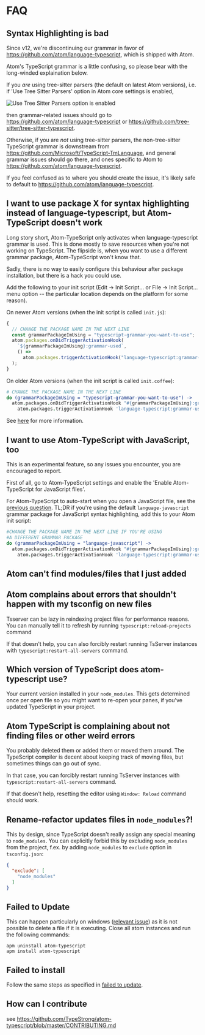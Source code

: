 # FAQ

## Syntax Highlighting is bad

Since v12, we're discontinuing our grammar in favor of
<https://github.com/atom/language-typescript>, which is
shipped with Atom.

Atom's TypeScript grammar is a little confusing, so please bear with the long-winded explaination below.

If you *are* using tree-sitter parsers (the default on latest Atom versions),
i.e. if 'Use Tree Sitter Parsers' option in Atom core settings is enabled,

![Use Tree Sitter Parsers option is enabled](https://user-images.githubusercontent.com/7275622/52045865-744b0700-2556-11e9-96bf-4367e90eeac5.png)

then grammar-related issues should go to <https://github.com/atom/language-typescript>
or <https://github.com/tree-sitter/tree-sitter-typescript>.

Otherwise, if you are *not* using tree-sitter parsers, the non-tree-sitter TypeScript
grammar is downstream from <https://github.com/Microsoft/TypeScript-TmLanguage>, and
general grammar issues should go there, and ones specific to Atom to
<https://github.com/atom/language-typescript>.

If you feel confused as to where you should create the issue, it's likely safe to default
to <https://github.com/atom/language-typescript>.

## I want to use package X for syntax highlighting instead of language-typescript, but Atom-TypeScript doesn't work

Long story short, Atom-TypeScript only activates when language-typescript
grammar is used. This is done mostly to save resources when you're not working
on TypeScript. The flipside is, when you want to use a different grammar
package, Atom-TypeScript won't know that.

Sadly, there is no way to easily configure this behaviour after package
installation, but there is a hack you could use.

Add the following to your init script (Edit → Init Script... or File → Init
Script... menu option -- the particular location depends on the platform for
some reason).

On newer Atom versions (when the init script is called `init.js`):

```js
{
  // CHANGE THE PACKAGE NAME IN THE NEXT LINE
  const grammarPackageImUsing = "typescript-grammar-you-want-to-use";
  atom.packages.onDidTriggerActivationHook(
    `${grammarPackageImUsing}:grammar-used`,
    () =>
      atom.packages.triggerActivationHook("language-typescript:grammar-used")
  );
}
```

On older Atom versions (when the init script is called `init.coffee`):

```coffee
# CHANGE THE PACKAGE NAME IN THE NEXT LINE
do (grammarPackageImUsing = "typescript-grammar-you-want-to-use") ->
  atom.packages.onDidTriggerActivationHook "#{grammarPackageImUsing}:grammar-used", ->
    atom.packages.triggerActivationHook 'language-typescript:grammar-used'
```

See [here](https://github.com/TypeStrong/atom-typescript/issues/1451#issuecomment-428151082) for more information.

## I want to use Atom-TypeScript with JavaScript, too

This is an experimental feature, so any issues you encounter, you are
encouraged to report.

First of all, go to Atom-TypeScript settings and enable the
'Enable Atom-TypeScript for JavaScript files'.

For Atom-TypeScript to auto-start when you open a JavaScript file, see the [previous question](#i-want-to-use-package-x-for-syntax-highlighting-instead-of-language-typescript-but-atom-typescript-doesnt-work). TL;DR if you're using the default `language-javascript`
grammar package for JavaScript syntax highlighting, add this to your Atom init
script:


```coffee
#CHANGE THE PACKAGE NAME IN THE NEXT LINE IF YOU'RE USING
#A DIFFERENT GRAMMAR PACKAGE
do (grammarPackageImUsing = "language-javascript") ->
  atom.packages.onDidTriggerActivationHook "#{grammarPackageImUsing}:grammar-used", ->
    atom.packages.triggerActivationHook 'language-typescript:grammar-used'
```

## Atom can't find modules/files that I just added

## Atom complains about errors that shouldn't happen with my tsconfig on new files

Tsserver can be lazy in reindexing project files for performance
reasons. You can manually tell it to refresh by running
`typescript:reload-projects` command

If that doesn't help, you can also forcibly restart running TsServer instances
with `typescript:restart-all-servers` command.

## Which version of TypeScript does atom-typescript use?

Your current version installed in your `node_modules`. This gets
determined once per open file so you might want to re-open your panes,
if you've updated TypeScript in your project.

## Atom TypeScript is complaining about not finding files or other weird errors

You probably deleted them or added them or moved them around. The
TypeScript compiler is decent about keeping track of moving files, but
sometimes things can go out of sync.

In that case, you can forcibly restart running TsServer instances
with `typescript:restart-all-servers` command.

If that doesn't help, resetting the editor using `Window: Reload` command
should work.

## Rename-refactor updates files in `node_modules`?!

This by design, since TypeScript doesn't really assign any special meaning to `node_modules`. You can explicitly forbid this by excluding `node_modules` from the project, f.ex. by adding `node_modules` to `exclude` option in `tsconfig.json`:

```json
{
  "exclude": [
    "node_modules"
  ]
}
```

## Failed to Update

This can happen particularly on windows ([relevant
issue](https://github.com/TypeStrong/atom-typescript/issues/195)) as it
is not possible to delete a file if it is executing. Close all atom
instances and run the following commands:

    apm uninstall atom-typescript
    apm install atom-typescript

## Failed to install

Follow the same steps as specified in [failed to update](#failed-to-update).

## How can I contribute

see
<https://github.com/TypeStrong/atom-typescript/blob/master/CONTRIBUTING.md>
